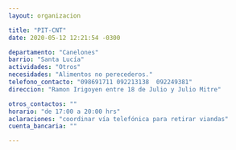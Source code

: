 ```yaml
---
layout: organizacion

title: "PIT-CNT"
date: 2020-05-12 12:21:54 -0300

departamento: "Canelones"
barrio: "Santa Lucía"
actividades: "Otros"
necesidades: "Alimentos no perecederos."
telefono_contacto: "098691711 092213138  092249381"
direccion: "Ramon Irigoyen entre 18 de Julio y Julio Mitre"

otros_contactos: ""
horario: "de 17:00 a 20:00 hrs"
aclaraciones: "coordinar vía telefónica para retirar viandas"
cuenta_bancaria: ""

---
```

